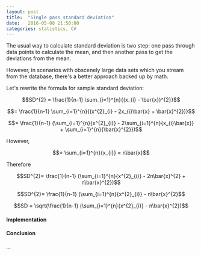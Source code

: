 ```yaml
---
layout: post
title:  "Single pass standard deviation"
date:   2016-05-08 21:50:00
categories: statistics, C#
---
```


The usual way to calculate standard deviation is two step: one pass through data points to calculate the mean, and then another pass to get the deviations from the mean.

However, in scenarios with obscenely large data sets which you stream from the database, there's a better approach backed up by math.

Let's rewrite the formula for sample standard deviation:

$$SD^{2} = \frac{1}{n-1} \sum_{i=1}^{n}{(x_{i} - \bar{x})^{2}}$$

$$= \frac{1}{n-1} \sum_{i=1}^{n}{(x^{2}_{i} - 2x_{i}\bar{x} + \bar{x}^{2})}$$

$$= \frac{1}{n-1} (\sum_{i=1}^{n}{x^{2}_{i}} - 2\sum_{i=1}^{n}{x_{i}\bar{x}} + \sum_{i=1}^{n}{\bar{x}^{2}})$$

However,

$$= \sum_{i=1}^{n}{x_{i}} = n\bar{x}$$

Therefore

$$SD^{2}= \frac{1}{n-1} (\sum_{i=1}^{n}{x^{2}_{i}} - 2n\bar{x}^{2} + n\bar{x}^{2})$$

$$SD^{2}= \frac{1}{n-1} (\sum_{i=1}^{n}{x^{2}_{i}} - n\bar{x}^{2}$$

$$SD = \sqrt(\frac{1}{n-1} (\sum_{i=1}^{n}{x^{2}_{i}} - n\bar{x}^{2})$$

#### Implementation

<script src="https://gist.github.com/andreister/552d0bff6aaf5729219693b242768310.js"></script>

#### Conclusion

...




